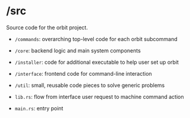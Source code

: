 # /src

Source code for the orbit project.

- `/commands`: overarching top-level code for each orbit subcommand

- `/core`: backend logic and main system components

- `/installer`: code for additional executable to help user set up orbit

- `/interface`: frontend code for command-line interaction

- `/util`: small, reusable code pieces to solve generic problems

- `lib.rs`: flow from interface user request to machine command action

- `main.rs`: entry point